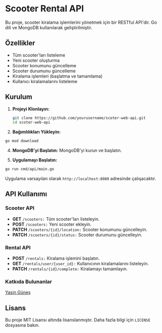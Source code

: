 # Scooter Rental API

Bu proje, scooter kiralama işlemlerini yönetmek için bir RESTful API'dir. Go dili ve MongoDB kullanılarak geliştirilmiştir.

## Özellikler

- Tüm scooter'ları listeleme
- Yeni scooter oluşturma
- Scooter konumunu güncelleme
- Scooter durumunu güncelleme
- Kiralama işlemleri (başlatma ve tamamlama)
- Kullanıcı kiralamalarını listeleme

## Kurulum

1. **Projeyi Klonlayın:**

   ```bash
   git clone https://github.com/yourusername/scoter-web-api.git
   cd scoter-web-api

2. **Bağımlılıkları Yükleyin:**
```bash
go mod download
```
   
4. **MongoDB'yi Başlatın:** MongoDB'yi kurun ve başlatın.

5. **Uygulamayı Başlatın:**
```bash
go run cmd/api/main.go
```

Uygulama varsayılan olarak `http://localhost:8080` adresinde çalışacaktır.


## API Kullanımı

### Scooter API
- **GET** `/scooters:` Tüm scooter'ları listeleyin.
- **POST** `/scooters:` Yeni scooter ekleyin.
- **PATCH** `/scooters/{id}/location:` Scooter konumunu güncelleyin.
- **PATCH** `/scooters/{id}/status:` Scooter durumunu güncelleyin.

### Rental API
- **POST** `/rentals:` Kiralama işlemini başlatın.
- **GET** `/rentals/user/{user_id}:` Kullanıcının kiralamalarını listeleyin.
- **PATCH** `/rentals/{id}/complete:` Kiralamayı tamamlayın.

### Katkıda Bulunanlar
[Yasin Güneş](https://github.com/Yasin4261)
## Lisans
Bu proje MIT Lisansı altında lisanslanmıştır. Daha fazla bilgi için `LICENSE` dosyasına bakın.

